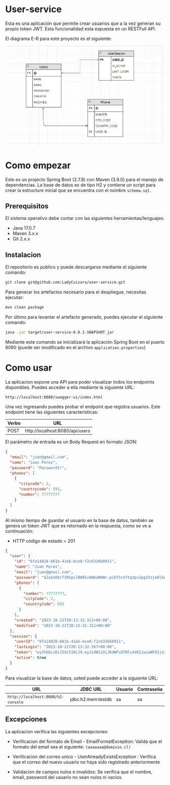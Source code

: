 # User-service

Esta es una aplicación que permite crear usuarios que a la vez generan su propio token JWT. Esta funcionalidad esta expuesta en un RESTFull API.

El diagrama E-R para este proyecto es el siguiente:

![](diagram.png)

# Como empezar

Este es un projecto Spring Boot (2.7.8) con Maven (3.9.0) para el manejo de dependencias. La base de datos es de tipo H2 y contiene un script para crear la estructure inicial que se encuentra con el nombre `schema.sql`.

## Prerequisitos

El sistema operativo debe contar con las siguientes herramientas/lenguajes:
* Java 17.0.7
* Maven 3.x.x
* Git 2.x.x

## Instalacion

El repositorio es publico y puede descargarse mediante el siguiente comando: 

```bash
git clone git@github.com:LadyCuizara/user-service.git
```

Para generar los artefactos necesario para el despliegue, necesitas ejecutar:

```bash
mvn clean package
```

Por último para levantar el artefacto generado, puedes ejecutar el siguiente comando:

```bash
java -jar target/user-service-0.0.1-SNAPSHOT.jar
```

Mediante este comando se inicializará la aplicación Spring Boot en el puerto 8080 (puede ser modificado en el archivo `application.properties`)

# Como usar

La aplicacion expone una API para poder visualizar todos los endpoints disponibles. Puedes acceder a ella mediante la siguiente URL:

```
http://localhost:8080/swagger-ui/index.html
```

Una vez ingresando puedes probar el endpoint que registra usuarios. Este endpoint tiene las siguientes características:

| Verbo | URL                             |
|-------|---------------------------------|
| POST  | http://localhost:8080/api/users |

El parámetro de entrada es un Body Request en formato JSON:

```json
{
  "email": "juan@gmail.com",
  "name": "Juan Perez",
  "password": "Password1!",
  "phones": [
    {
      "citycode": 2,
      "countrycode": 591,
      "number": 77777777
    }
  ]
}
```

Al mismo tiempo de guardar el usuario en la base de datos, también se genera un token JWT que es retornado en la respuesta, como se ve a continuación:

* HTTP código de estado = 201
```json
{
  "user": {
    "id": "6fa14028-881b-41eb-bce0-f2c6326b8911",
    "name": "Juan Perez",
    "email": "juan@gmail.com",
    "password": "$2a$10$rT39SpilBW9IvbWbaNOWr.pihfSreTtq3pi2pgIVzjeDlkwV6hWj6",
    "phones": [
      {
        "number": 77777777,
        "cityCode": 2,
        "countryCode": 591
      }
    ],
    "created": "2023-10-21T20:13:32.311+00:00",
    "modified": "2023-10-21T20:13:32.311+00:00"
  },
  "session": {
    "userId": "6fa14028-881b-41eb-bce0-f2c6326b8911",
    "lastLogin": "2023-10-21T20:13:32.567+00:00",
    "token": "eyJhbGciOiJIUzI1NiJ9.eyJzdWIiOiJKdWFuIFBlcmV6IiwiaWF0IjoxNjk3OTE5MjEyLCJleHAiOjE2OTc5MjEwMTJ9.G-h5uCdWiKpyydrz84lNHSEDbJa1shFsNg58XHxu9zA",
    "active": true
  }
}
```

Para visualizar la base de datos, usted puede acceder a la siguiente URL:

| URL                                    | JDBC URL           | Usuario | Contraseña |
|----------------------------------------|--------------------|---------|------------|
| ```http://localhost:8080/h2-console``` | jdbc:h2:mem:testdb | sa      | sa         |

## Excepciones
La aplicacion verifica las siguientes excepciones:
* Verificacion del formato de Email - EmailFormatException: Valida que el formato del email sea el siguiente: ``(aaaaaaa@dominio.cl)``

* Verificacion del correo unico - UserAlreadyExistsException : Verifica que el correo del nuevo usuario no haya sido registrado anteriormente

* Validacion de campos nulos e invalidos: Se verifica que el nombre, email, password del usuario no sean nulos ni vacios.
